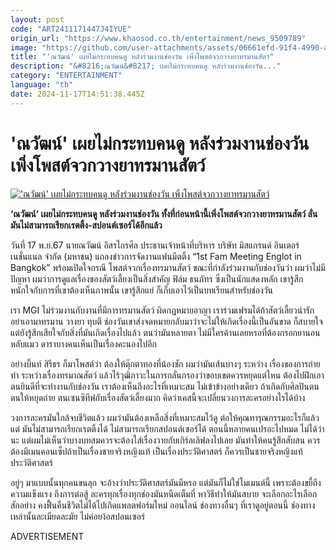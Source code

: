 ```yaml
---
layout: post
code: "ART2411171447J4IYUE"
origin_url: "https://www.khaosod.co.th/entertainment/news_9509789"
image: "https://github.com/user-attachments/assets/06661efd-91f4-4990-ac2f-861f069f03fd"
title: "'ณวัฒน์' เผยไม่กระทบคนดู หลังร่วมงานช่องวัน เพิ่งโพสต์จวกวางยาทรมานสัตว์"
description: "&#8216;ณวัฒน์&#8217; เผยไม่กระทบคนดู หลังร่วมงานช่องวัน..."
category: "ENTERTAINMENT"
language: "th"
date: 2024-11-17T14:51:38.445Z
---
```


# 'ณวัฒน์' เผยไม่กระทบคนดู หลังร่วมงานช่องวัน เพิ่งโพสต์จวกวางยาทรมานสัตว์

[!['ณวัฒน์' เผยไม่กระทบคนดู หลังร่วมงานช่องวัน เพิ่งโพสต์จวกวางยาทรมานสัตว์](https://www.khaosod.co.th/wpapp/uploads/2024/11/naweatone.jpg "'ณวัฒน์' เผยไม่กระทบคนดู หลังร่วมงานช่องวัน เพิ่งโพสต์จวกวางยาทรมานสัตว์")](https://www.khaosod.co.th/wpapp/uploads/2024/11/naweatone.jpg)

**‘ณวัฒน์’ เผยไม่กระทบคนดู หลังร่วมงานช่องวัน ทั้งที่ก่อนหน้านี้เพิ่งโพสต์จวกวางยาทรมานสัตว์ ลั่นมันไม่สามารถเรียกเรตติ้ง-สปอนต์เซอร์ได้อีกแล้ว**

วันที่ 17 พ.ย.67 นายณวัฒน์ อิสรไกรศีล ประธานเจ้าหน้าที่บริหาร บริษัท มิสแกรนด์ อินเตอร์เนชั่นแนล จำกัด (มหาชน) แถลงข่าวการจัดงานแฟนมีตติ้ง “1st Fam Meeting Englot in Bangkok” พร้อมเปิดใจกรณี โพสต์จวกเรื่องทรมานสัตว์ ขณะที่กำลังร่วมงานกับช่องวันว่า ผมว่าไม่มีปัญหา ผมว่าการดูแลเรื่องของสัตว์เลี้ยงเป็นสิ่งสำคัญ ฟิล์ม ธนภัทร ซึ่งเป็นนักแสดงหลัก เขารู้สึกหนักใจกับการที่เขาต้องเห็นภาพนั้น เขารู้สึกแย่ ก็เก็บเอาไว้เป็นบทเรียนสำหรับช่องวัน

เรา MGI ไม่ร่วมงานกับงานที่มีการทรมานสัตว์ ผิดกฎหมายอาญา เราร่วมเฟรมได้ถ้าสัตว์เลี้ยวน่ารัก อย่าเอามาทรมาน วางยา ทุบตี ช่องวันเขาส่งจดหมายกลับมาว่าจะไม่ให้เกิดเรื่องนี้เป็นอันขาด ก็สบายใจแต่ยังรู้สึกเสียใจกับสิ่งที่มันเกิดเรื่องไปแล้ว ตนว่ามันหลายตา ไม่มีใครค้านเลยหรอที่ต้องกรอกยานอนหลับแมว ดาราบางคนเห็นเป็นเรื่องคะนองไปอีก

อย่างบิ๊นท์ สิรีธร ก็มาโพสต์ว่า ต้องให้ตุ๊กตาทองที่น้องชัก ผมว่ามันเส้นบางๆ ระหว่าง เรื่องของการถ่ายทำ ระหว่างเรื่องทรมาณสัตว์ แล้วไร้วุฒิภาวะในการกลั่นกรองว่าขอบเขตควรหยุดแต่ไหน ต้องไปฝึกเอา ตนยินดีที่จะทำงานกับช่องวัน เราต้องเห็นถึงอะไรที่เหมาะสม ไม่เข้าข้างอย่างเดียว ถ้าเกิดกับศิลปินตน ตนให้หยุดถ่าย ตนเซนซิทีฟกับเรื่องสัตว์เลี้ยงมาก คิดว่าเคสนี้จะเปลี่ยนวงการละครอย่างไรได้บ้าง

วงการละครมันใกล้จบชีวิตแล้ว ผมว่ามันต้องเหลือสิ่งที่เหมาะสมไว้ดู ต่อให้คุณทารุณกรรมอะไรก็แล้วแต่ มันไม่สามารถเรียกเรตติ้งได้ ไม่สามารถเรียกสปอนต์เซอร์ได้ ตอนนี้หลายคนเปรอะไปหมด ไม่ได้ว่านะ แต่ผมไม่เห็นว่าบางบทสมควรจะต้องใส่เรื่องวายกับเกิร์ลเลิฟลงไปเลย มันทำให้คนรู้สึกสับสน ควรต้องมีเมนคอนเซ็ปถ้าเป็นเรื่องชายจริงหญิงแท้ เป็นเรื่องประวัติศาสตร์ ก็ควรเป็นชายจริงหญิงแท้ประวัติศาสตร์

อยู่ๆ มาแบบนั้นทุกคนขนลุก จะอ้างว่าประวัติศาสตร์มันมีหรอ แต่มันก็ไม่ใช่โมเมนต์นี้ เพราะต้องขยี้ถึงความแข็งแรง ถึงการต่อสู้ ละครทุกเรื่องทุกช่องมันหนืดเต็มที่ หาวิธีทำให้มันสบาย จะเลือกอะไรเลือกสักอย่าง คงฟื้นคืนชีวิตไม่ได้ไปเกิดแพลตฟอร์มใหม่ ออนไลน์ ช่องทางอื่นๆ ที่เราดูอยู่ตอนนี้ ช่องทางเหล่านั้นละเมียดละมัย ไม่ค่อยง้อสปอนเซอร์

ADVERTISEMENT

